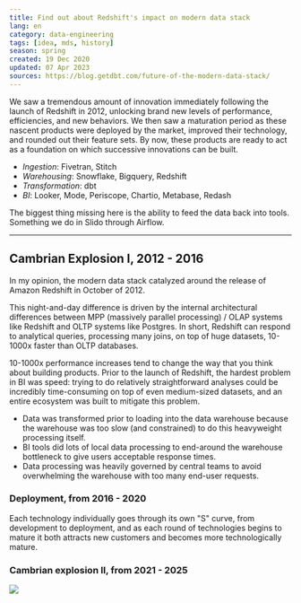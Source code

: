 ```yaml
---
title: Find out about Redshift's impact on modern data stack 
lang: en
category: data-engineering
tags: [idea, mds, history]
season: spring
created: 19 Dec 2020
updated: 07 Apr 2023
sources: https://blog.getdbt.com/future-of-the-modern-data-stack/
---
```


We saw a tremendous amount of innovation immediately following the launch of Redshift in 2012, unlocking brand new levels of performance, efficiencies, and new behaviors. We then saw a maturation period as these nascent products were deployed by the market, improved their technology, and rounded out their feature sets. By now, these products are ready to act as a foundation on which successive innovations can be built.

- *Ingestion*: Fivetran, Stitch
- *Warehousing*: Snowflake, Bigquery, Redshift
- *Transformation*: dbt
- *BI*: Looker, Mode, Periscope, Chartio, Metabase, Redash

The biggest thing missing here is the ability to feed the data back into tools. Something we do in Slido through Airflow.

---

## Cambrian Explosion I, 2012 - 2016

In my opinion, the modern data stack catalyzed around the release of Amazon Redshift in October of 2012.

This night-and-day difference is driven by the internal architectural differences between MPP (massively parallel processing) / OLAP systems like Redshift and OLTP systems like Postgres. In short, Redshift can respond to analytical queries, processing many joins, on top of huge datasets, 10-1000x faster than OLTP databases.

10-1000x performance increases tend to change the way that you think about building products. Prior to the launch of Redshift, the hardest problem in BI was speed: trying to do relatively straightforward analyses could be incredibly time-consuming on top of even medium-sized datasets, and an entire ecosystem was built to mitigate this problem.
- Data was transformed prior to loading into the data warehouse because the warehouse was too slow (and constrained) to do this heavyweight processing itself.
- BI tools did lots of local data processing to end-around the warehouse bottleneck to give users acceptable response times.
- Data processing was heavily governed by central teams to avoid overwhelming the warehouse with too many end-user requests.

### Deployment, from 2016 - 2020

Each technology individually goes through its own "S" curve, from development to deployment, and as each round of technologies begins to mature it both attracts new customers and becomes more technologically mature.

### Cambrian explosion II, from 2021 - 2025

![](../../assets/files/data-stack.png)